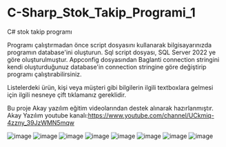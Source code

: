 # C-Sharp_Stok_Takip_Programi_1
C# stok takip programı

Programı çalıştırmadan önce script dosyasını kullanarak bilgisayarınızda programın database'ini oluşturun.
Sql script dosyası, SQL Server 2022 ye göre oluşturulmuştur.
Appconfig dosyasından Baglanti connection stringini kendi oluşturduğunuz database'in connection stringine göre değiştirip programı çalıştırabilirsiniz.

Listelerdeki ürün, kişi veya müşteri gibi bilgilerin ilgili textboxlara gelmesi için ilgili nesneye çift tıklamanız gereklidir.

Bu proje Akay yazılım eğitim videolarından destek alınarak hazırlanmıştır.
Akay Yazılım youtube kanalı:https://www.youtube.com/channel/UCkmiq-4zzny_39JzWMN5mqw


![image](https://github.com/illkkeerr/C-Sharp_Stok_Takip_Programi_1/assets/129404140/1a592e0c-c877-41c4-9930-7433e13cbc65)
![image](https://github.com/illkkeerr/C-Sharp_Stok_Takip_Programi_1/assets/129404140/e1b23d09-f8d4-48cd-b2c1-456100a778b9)
![image](https://github.com/illkkeerr/C-Sharp_Stok_Takip_Programi_1/assets/129404140/7a71d117-b850-4f03-9c70-5a0760839ce0)
![image](https://github.com/illkkeerr/C-Sharp_Stok_Takip_Programi_1/assets/129404140/65f695aa-de32-4b70-9d3c-4535f38d130b)
![image](https://github.com/illkkeerr/C-Sharp_Stok_Takip_Programi_1/assets/129404140/2f86ecd4-2f9a-4224-870a-cc72d5bd9a76)
![image](https://github.com/illkkeerr/C-Sharp_Stok_Takip_Programi_1/assets/129404140/8716e580-e4bf-4894-bdf5-299dfd728495)
![image](https://github.com/illkkeerr/C-Sharp_Stok_Takip_Programi_1/assets/129404140/2b949d01-d941-4312-a007-bbd2ab956012)
![image](https://github.com/illkkeerr/C-Sharp_Stok_Takip_Programi_1/assets/129404140/8751b337-8def-4b26-8049-c7218cf1ae7d)


